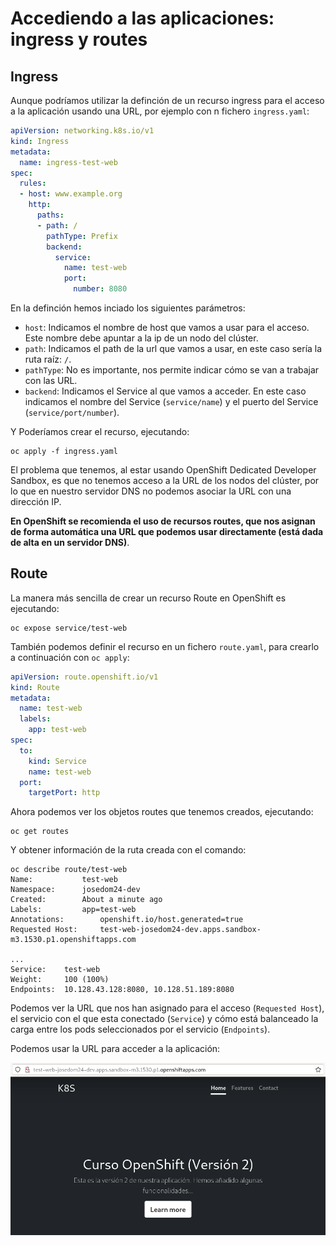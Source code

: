# Accediendo a las aplicaciones: ingress y routes

## Ingress

Aunque podríamos utilizar la definción de un recurso ingress para el acceso a la aplicación usando una URL, por ejemplo con n fichero `ingress.yaml`:

```yaml
apiVersion: networking.k8s.io/v1
kind: Ingress
metadata:
  name: ingress-test-web
spec:
  rules:
  - host: www.example.org
    http:
      paths:
      - path: /
        pathType: Prefix
        backend:
          service:
            name: test-web
            port:
              number: 8080
```

En la definción hemos inciado los siguientes parámetros:

* `host`: Indicamos el nombre de host que vamos a usar para el acceso. Este nombre debe apuntar a la ip de un nodo del clúster.
* `path`: Indicamos el path de la url que vamos a usar, en este caso sería la ruta raíz: `/`. 
* `pathType`: No es importante, nos permite indicar cómo se van a trabajar con las URL. 
* `backend`: Indicamos el Service al que vamos a acceder. En este caso indicamos el nombre del Service (`service/name`) y el puerto del Service (`service/port/number`).

Y Poderíamos crear el recurso, ejecutando:

    oc apply -f ingress.yaml

El problema que tenemos, al estar usando OpenShift Dedicated Developer Sandbox, es que no tenemos acceso a la URL de los nodos del clúster, por lo que en nuestro servidor DNS no podemos asociar la URL con una dirección IP.

**En OpenShift se recomienda el uso de recursos routes, que nos asignan de forma automática una URL que podemos usar directamente (está dada de alta en un servidor DNS)**.

## Route

La manera más sencilla de crear un recurso Route en OpenShift es ejecutando:

    oc expose service/test-web

También podemos definir el recurso en un fichero `route.yaml`, para crearlo a continuación con `oc apply`:

```yaml
apiVersion: route.openshift.io/v1
kind: Route
metadata:
  name: test-web
  labels:
    app: test-web
spec:
  to:
    kind: Service
    name: test-web
  port:
    targetPort: http
```

Ahora podemos ver los objetos routes que tenemos creados, ejecutando:

    oc get routes

Y obtener información de la ruta creada con el comando:

    oc describe route/test-web
    Name:			test-web
    Namespace:		josedom24-dev
    Created:		About a minute ago
    Labels:			app=test-web
    Annotations:		openshift.io/host.generated=true
    Requested Host:		test-web-josedom24-dev.apps.sandbox-m3.1530.p1.openshiftapps.com

    ...
    Service:	test-web
    Weight:		100 (100%)
    Endpoints:	10.128.43.128:8080, 10.128.51.189:8080

Podemos ver la URL que nos han asignado para el acceso (`Requested Host`), el servicio con el que esta conectado (`Service`) y cómo está balanceado la carga entre los pods seleccionados por el servicio (`Endpoints`).

Podemos usar la URL para acceder a la aplicación:

![route](img/route.png)